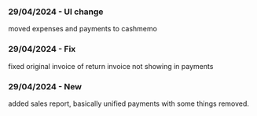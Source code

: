 ### 29/04/2024 - UI change
moved expenses and payments to cashmemo
### 29/04/2024 - Fix
fixed original invoice of return invoice not showing in payments
### 29/04/2024 - New
added sales report, basically unified payments with some things removed.